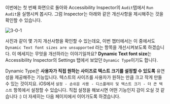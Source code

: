 
이번에는 첫 번째 화면으로 돌아와 Accessibility Inspector의 `Audit`탭에서 `Run Audit`을 실행시켜 봅시다. 그럼 Inspector는 아래와 같은 개선사항을 제시해주는 것을 확인할 수 있습니다.

![3-0-1](https://user-images.githubusercontent.com/73867548/139005590-bb667509-348b-444b-a028-98e2fb8653d1.jpg)


사진과 같이 몇 가지 개선사항을 확인할 수 있는데요, 이번 챕터에서는 이 중에서도 `Dynamic Text font sizes are unsupported` 라는 항목을 개선시켜보도록 하겠습니다. 이 메세지는 무엇을 개선하라는 이야기일까요? **Dynamic Text font size**는 Accessibility Inspector의 Settings 탭에서 보았던 `Dynamic Type`이기도 합니다. <br>

Dynamic Type은 **사용자가 직접 원하는 사이즈로 텍스트 크기를 설정할 수 있도록** 유연성을 제공해주는 기능입니다. 텍스트의 사이즈를 사용자가 원하는 만큼 크고 작게 만들 수 있는 것이지요. iOS에서 `설정 - 손쉬운 사용 - 디스플레이 및 텍스트 크기 - 더 큰 텍스트` 항목에서 설정할 수 있습니다. 직접 설정을 해보시면 어떤 기능인지 감이 오실 것 같습니다 :) 더 자세히는 다음 페이지에서 이어가도록 하겠습니다. <br>

